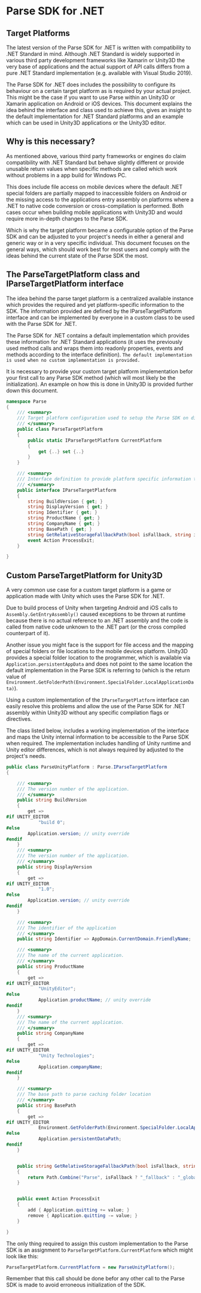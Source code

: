 # Parse SDK for .NET

## Target Platforms
The latest version of the Parse SDK for .NET is written with compatibility to .NET Standard in mind. Although .NET Standard is widely supported in various third party development frameworks like Xamarin or Unity3D the  very base of applications and the actual support of API calls differs from a pure .NET Standard implementation (e.g. available with Visual Studio 2019).  

The Parse SDK for .NET does includes the possibility to configure its behaviour on a certain target platform as is required by your actual project. This might be the case if you want to use Parse within an Unity3D or Xamarin application on Android or iOS devices. This document explains the idea behind the interface and class used to achieve this, gives an insight to the default implementation for .NET Standard platforms and an example which can be used in Unity3D applications or the Unity3D editor.  

## Why is this necessary?
As mentioned above, various third party frameworks or engines do claim compatibility with .NET Standard but behave slightly different or provide unusable return values when specific methods are called which work without problems in a app build for Windows PC.  

This does include file access on mobile devices where the default .NET special folders are partially mapped to inaccessible folders on Android or the missing access to the applications entry assembly on platforms where a .NET to native code conversion or cross-compilation is performed. Both cases occur when building mobile applications with Unity3D and would require more in-depth changes to the Parse SDK.  

Which is why the target platform became a configurable option of the Parse SDK and can be adjusted to your project's needs in either a general and generic way or in a very specific individual.
This document focuses on the general ways, which should work best for most users and comply with the ideas behind the current state of the Parse SDK the most.

## The ParseTargetPlatform class and IParseTargetPlatform interface
The idea behind the parse target platform is a centralized available instance which provides the required and yet platform-specific information to the SDK. The information provided are defined by the IParseTargetPlatform interface and can be implemented by everyone in a custom class to be used with the Parse SDK for .NET.

The Parse SDK for .NET contains a default implementation which provides these information for .NET Standard applications (it uses the previously used method calls and wraps them into readonly properties, events and methods according to the interface definition). `The default implementation is used when no custom implementation is provided.`  

It is necessary to provide your custom target platform implementation befor your first call to any Parse SDK method (which will most likely be the initialization). An example on how this is done in Unity3D is provided further down this document.

```cs
namespace Parse
{
    /// <summary>
    /// Target platform configuration used to setup the Parse SDK on different .NET compatible target platforms
    /// </summary>
    public class ParseTargetPlatform
    {
        public static IParseTargetPlatform CurrentPlatform
        {
            get {..} set {..}
        }
    }

    /// <summary>
    /// Interface definition to provide platform specific information to the Parse SDK running on various platforms (e.g. .NET standard, Unity3D, Xamarin, etc.)
    /// </summary>
    public interface IParseTargetPlatform
    {
        string BuildVersion { get; }
        string DisplayVersion { get; }
        string Identifier { get; }
        string ProductName { get; }
        string CompanyName { get; }
        string BasePath { get; }
        string GetRelativeStorageFallbackPath(bool isFallback, string identifier);
        event Action ProcessExit;
    }

}

```


## Custom ParseTargetPlatform for Unity3D
A very common use case for a custom  target platform is a game or application made with Unity which uses the Parse SDK for .NET.

Due to build process of Unity when targeting Android and iOS calls to `Assembly.GetEntryAssembly()` caused exceptions to be thrown at runtime because there is no actual reference to an .NET assembly and the code is called from native code unknown to the .NET part (or the cross compiled counterpart of it).

Another issue you might face is the support for file access and the mapping of special folders or file locations to the mobile devices platform. Unity3D provides a special folder location to the programmer, which is available via `Application.persistentAppData` and does not point to the same location the default implementation in the Parse SDK is referring to (which is the return value of `Environment.GetFolderPath(Environment.SpecialFolder.LocalApplicationData)`).  

Using a custom implementation of the `IParseTargetPlatform` interface can easily resolve this problems and allow the use of the Parse SDK for .NET assembly within Unity3D without any specific compilation flags or directives.

The class listed below, includes a working implementation of the interface and maps the Unity internal information to be accessible to the Parse SDK when required. The implementation includes handling of Unity runtime and Unity editor differences, which is not always required by adjusted to the project's needs.

```cs
public class ParseUnityPlatform : Parse.IParseTargetPlatform
{

    /// <summary>
    /// The version number of the application.
    /// </summary>
    public string BuildVersion
    {
        get =>
#if UNITY_EDITOR
            "build 0";
#else
        Application.version; // unity override
#endif
    }
    /// <summary>
    /// The version number of the application.
    /// </summary>
    public string DisplayVersion
    {
        get =>
#if UNITY_EDITOR
            "1.0";
#else
        Application.version; // unity override
#endif
    }

    /// <summary>
    /// The identifier of the application
    /// </summary>
    public string Identifier => AppDomain.CurrentDomain.FriendlyName;

    /// <summary>
    /// The name of the current application.
    /// </summary>
    public string ProductName
    {
        get =>
#if UNITY_EDITOR
            "UnityEditor";
#else
            Application.productName; // unity override
#endif
    }
    /// <summary>
    /// The name of the current application.
    /// </summary>
    public string CompanyName
    {
        get =>
#if UNITY_EDITOR
            "Unity Technologies";
#else
            Application.companyName;
#endif
    }

    /// <summary>
    /// The base path to parse caching folder location
    /// </summary>
    public string BasePath
    {
        get =>
#if UNITY_EDITOR
            Environment.GetFolderPath(Environment.SpecialFolder.LocalApplicationData);
#else
            Application.persistentDataPath;
#endif
    }


    public string GetRelativeStorageFallbackPath(bool isFallback, string identifier)
    {
        return Path.Combine("Parse", isFallback ? "_fallback" : "_global", $"{(isFallback ? new System.Random { }.Next().ToString() : identifier)}.cachefile");
    }


    public event Action ProcessExit
    {
        add { Application.quitting += value; }
        remove { Application.quitting -= value; }
    }

}
```


The only thing required to assign this custom implementation to the Parse SDK is an assignment to `ParseTargetPlatform.CurrentPlatform` which might look like this:
```cs
ParseTargetPlatform.CurrentPlatform = new ParseUnityPlatform();
```
Remember that this call should be done befor any other call to the Parse SDK is made to avoid erroneous initialization of the SDK.
